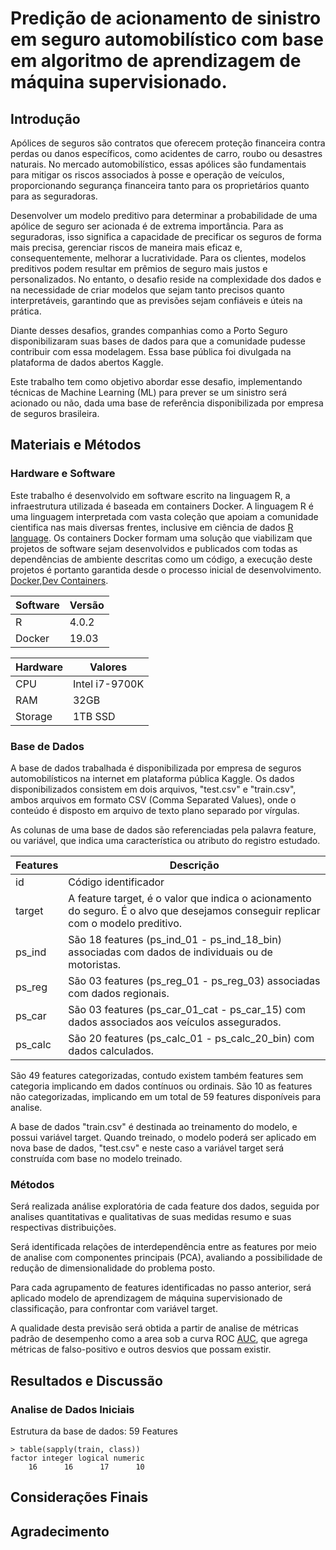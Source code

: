 # Predição de acionamento de sinistro em seguro automobilístico com base em algoritmo de aprendizagem de máquina supervisionado.

## Introdução

Apólices de seguros são contratos que oferecem proteção financeira contra perdas ou danos específicos, como acidentes de carro, roubo ou desastres naturais. No mercado automobilístico, essas apólices são fundamentais para mitigar os riscos associados à posse e operação de veículos, proporcionando segurança financeira tanto para os proprietários quanto para as seguradoras.

Desenvolver um modelo preditivo para determinar a probabilidade de uma apólice de seguro ser acionada é de extrema importância. Para as seguradoras, isso significa a capacidade de precificar os seguros de forma mais precisa, gerenciar riscos de maneira mais eficaz e, consequentemente, melhorar a lucratividade. Para os clientes, modelos preditivos podem resultar em prêmios de seguro mais justos e personalizados. No entanto, o desafio reside na complexidade dos dados e na necessidade de criar modelos que sejam tanto precisos quanto interpretáveis, garantindo que as previsões sejam confiáveis e úteis na prática.

Diante desses desafios, grandes companhias como a Porto Seguro disponibilizaram suas bases de dados para que a comunidade pudesse contribuir com essa modelagem. Essa base pública foi divulgada na plataforma de dados abertos Kaggle.

Este trabalho tem como objetivo abordar esse desafio, implementando técnicas de Machine Learning (ML) para prever se um sinistro será acionado ou não, dada uma base de referência disponibilizada por empresa de seguros brasileira.

## Materiais e Métodos

### Hardware e Software

Este trabalho é desenvolvido em software escrito na linguagem R, a infraestrutura utilizada é baseada em containers Docker. A linguagem R é uma linguagem interpretada com vasta coleção que apoiam a comunidade cientifica nas mais diversas frentes, inclusive em ciência de dados [R language](). Os containers Docker formam uma solução que viabilizam que projetos de software sejam desenvolvidos e publicados com todas as dependências de ambiente descritas como um código, a execução deste projetos é portanto garantida desde o processo inicial de desenvolvimento. [Docker](),[Dev Containers]().

| Software | Versão |
|----------|--------|
| R        | 4.0.2  |
| Docker   | 19.03  |

| Hardware | Valores          |
|----------|------------------|
| CPU      | Intel i7-9700K   |
| RAM      | 32GB             |
| Storage  | 1TB SSD          |

### Base de Dados

A base de dados trabalhada é disponibilizada por empresa de seguros automobilísticos na internet em plataforma pública Kaggle. Os dados disponibilizados consistem em dois arquivos, "test.csv" e "train.csv", ambos arquivos em formato CSV (Comma Separated Values), onde o conteúdo é disposto em arquivo de texto plano separado por vírgulas.

As colunas de uma base de dados são referenciadas pela palavra feature, ou variável, que indica uma característica ou atributo do registro estudado.

| Features | Descrição |
|---|---|
| id       | Código identificador |
| target   | A feature target, é o valor que indica o acionamento do seguro. É o alvo que desejamos conseguir replicar com o modelo preditivo. |
| ps_ind   | São 18 features (ps_ind_01 - ps_ind_18_bin) associadas com dados de individuais ou de motoristas. |
| ps_reg   | São 03 features (ps_reg_01 - ps_reg_03) associadas com dados regionais. |
| ps_car   | São 03 features (ps_car_01_cat - ps_car_15) com dados associados aos veículos assegurados. |
| ps_calc  | São 20 features (ps_calc_01 - ps_calc_20_bin) com dados calculados.|

São 49 features categorizadas, contudo existem também features sem categoria implicando em dados contínuos ou ordinais. São 10 as features não categorizadas, implicando em um total de 59 features disponíveis para analise.

A base de dados "train.csv" é destinada ao treinamento do modelo, e possui variável target. Quando treinado, o modelo poderá ser aplicado em nova base de dados, "test.csv" e neste caso a variável target será construída com base no modelo treinado.

### Métodos

Será realizada análise exploratória de cada feature dos dados, seguida por analises quantitativas e qualitativas de suas medidas resumo e suas respectivas distribuições.

Será identificada relações de interdependência entre as features por meio de analise com componentes principais (PCA), avaliando a possibilidade de redução de dimensionalidade do problema posto.

Para cada agrupamento de features identificadas no passo anterior, será aplicado modelo de aprendizagem de máquina supervisionado de classificação, para confrontar com variável target. 

A qualidade desta previsão será obtida a partir de analise de métricas padrão de desempenho como a area sob a curva ROC [AUC](), que agrega métricas de falso-positivo e outros desvios que possam existir.

## Resultados e Discussão

### Analise de Dados Iniciais

Estrutura da base de dados: 59 Features

```{r}
> table(sapply(train, class))
factor integer logical numeric 
    16      16      17      10 
```

## Considerações Finais


## Agradecimento